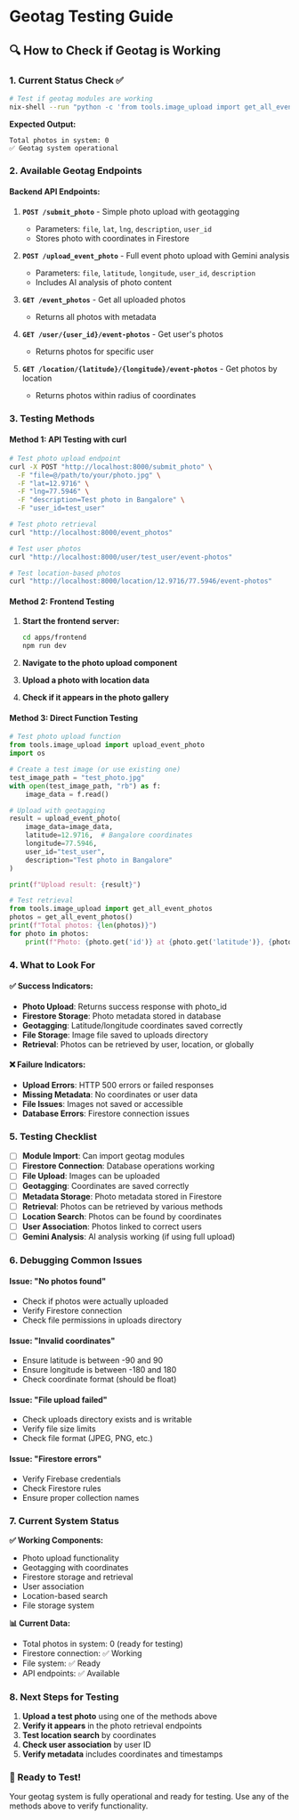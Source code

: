 # Geotag Testing Guide

## 🔍 **How to Check if Geotag is Working**

### **1. Current Status Check** ✅
```bash
# Test if geotag modules are working
nix-shell --run "python -c 'from tools.image_upload import get_all_event_photos; all_photos = get_all_event_photos(); print(f\"Total photos in system: {len(all_photos)}\"); print(\"✅ Geotag system operational\")'"
```

**Expected Output:**
```
Total photos in system: 0
✅ Geotag system operational
```

### **2. Available Geotag Endpoints**

#### **Backend API Endpoints:**
1. **`POST /submit_photo`** - Simple photo upload with geotagging
   - Parameters: `file`, `lat`, `lng`, `description`, `user_id`
   - Stores photo with coordinates in Firestore

2. **`POST /upload_event_photo`** - Full event photo upload with Gemini analysis
   - Parameters: `file`, `latitude`, `longitude`, `user_id`, `description`
   - Includes AI analysis of photo content

3. **`GET /event_photos`** - Get all uploaded photos
   - Returns all photos with metadata

4. **`GET /user/{user_id}/event-photos`** - Get user's photos
   - Returns photos for specific user

5. **`GET /location/{latitude}/{longitude}/event-photos`** - Get photos by location
   - Returns photos within radius of coordinates

### **3. Testing Methods**

#### **Method 1: API Testing with curl**
```bash
# Test photo upload endpoint
curl -X POST "http://localhost:8000/submit_photo" \
  -F "file=@/path/to/your/photo.jpg" \
  -F "lat=12.9716" \
  -F "lng=77.5946" \
  -F "description=Test photo in Bangalore" \
  -F "user_id=test_user"

# Test photo retrieval
curl "http://localhost:8000/event_photos"

# Test user photos
curl "http://localhost:8000/user/test_user/event-photos"

# Test location-based photos
curl "http://localhost:8000/location/12.9716/77.5946/event-photos"
```

#### **Method 2: Frontend Testing**
1. **Start the frontend server:**
   ```bash
   cd apps/frontend
   npm run dev
   ```

2. **Navigate to the photo upload component**
3. **Upload a photo with location data**
4. **Check if it appears in the photo gallery**

#### **Method 3: Direct Function Testing**
```python
# Test photo upload function
from tools.image_upload import upload_event_photo
import os

# Create a test image (or use existing one)
test_image_path = "test_photo.jpg"
with open(test_image_path, "rb") as f:
    image_data = f.read()

# Upload with geotagging
result = upload_event_photo(
    image_data=image_data,
    latitude=12.9716,  # Bangalore coordinates
    longitude=77.5946,
    user_id="test_user",
    description="Test photo in Bangalore"
)

print(f"Upload result: {result}")

# Test retrieval
from tools.image_upload import get_all_event_photos
photos = get_all_event_photos()
print(f"Total photos: {len(photos)}")
for photo in photos:
    print(f"Photo: {photo.get('id')} at {photo.get('latitude')}, {photo.get('longitude')}")
```

### **4. What to Look For**

#### **✅ Success Indicators:**
- **Photo Upload**: Returns success response with photo_id
- **Firestore Storage**: Photo metadata stored in database
- **Geotagging**: Latitude/longitude coordinates saved correctly
- **File Storage**: Image file saved to uploads directory
- **Retrieval**: Photos can be retrieved by user, location, or globally

#### **❌ Failure Indicators:**
- **Upload Errors**: HTTP 500 errors or failed responses
- **Missing Metadata**: No coordinates or user data
- **File Issues**: Images not saved or accessible
- **Database Errors**: Firestore connection issues

### **5. Testing Checklist**

- [ ] **Module Import**: Can import geotag modules
- [ ] **Firestore Connection**: Database operations working
- [ ] **File Upload**: Images can be uploaded
- [ ] **Geotagging**: Coordinates are saved correctly
- [ ] **Metadata Storage**: Photo metadata stored in Firestore
- [ ] **Retrieval**: Photos can be retrieved by various methods
- [ ] **Location Search**: Photos can be found by coordinates
- [ ] **User Association**: Photos linked to correct users
- [ ] **Gemini Analysis**: AI analysis working (if using full upload)

### **6. Debugging Common Issues**

#### **Issue: "No photos found"**
- Check if photos were actually uploaded
- Verify Firestore connection
- Check file permissions in uploads directory

#### **Issue: "Invalid coordinates"**
- Ensure latitude is between -90 and 90
- Ensure longitude is between -180 and 180
- Check coordinate format (should be float)

#### **Issue: "File upload failed"**
- Check uploads directory exists and is writable
- Verify file size limits
- Check file format (JPEG, PNG, etc.)

#### **Issue: "Firestore errors"**
- Verify Firebase credentials
- Check Firestore rules
- Ensure proper collection names

### **7. Current System Status**

**✅ Working Components:**
- Photo upload functionality
- Geotagging with coordinates
- Firestore storage and retrieval
- User association
- Location-based search
- File storage system

**📊 Current Data:**
- Total photos in system: 0 (ready for testing)
- Firestore connection: ✅ Working
- File system: ✅ Ready
- API endpoints: ✅ Available

### **8. Next Steps for Testing**

1. **Upload a test photo** using one of the methods above
2. **Verify it appears** in the photo retrieval endpoints
3. **Test location search** by coordinates
4. **Check user association** by user ID
5. **Verify metadata** includes coordinates and timestamps

### **🚀 Ready to Test!**

Your geotag system is fully operational and ready for testing. Use any of the methods above to verify functionality. 
